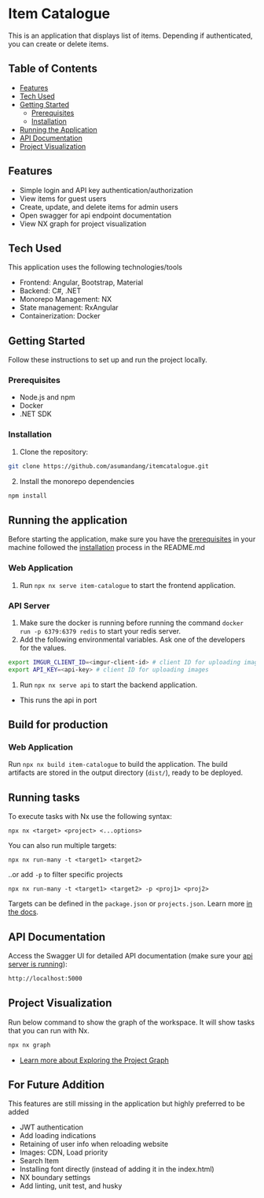 # Item Catalogue

This is an application that displays list of items. Depending if authenticated, you can create or delete items.

## Table of Contents

- [Features](#features)
- [Tech Used](#tech-used)
- [Getting Started](#getting-started)
  - [Prerequisites](#prerequisites)
  - [Installation](#installation)
- [Running the Application](#running-the-application)
- [API Documentation](#api-documentation)
- [Project Visualization](#project-visualization)

## Features

- Simple login and API key authentication/authorization
- View items for guest users
- Create, update, and delete items for admin users
- Open swagger for api endpoint documentation
- View NX graph for project visualization

## Tech Used

This application uses the following technologies/tools

- Frontend: Angular, Bootstrap, Material
- Backend: C#, .NET
- Monorepo Management: NX
- State management: RxAngular
- Containerization: Docker

## Getting Started

Follow these instructions to set up and run the project locally.

### Prerequisites

- Node.js and npm
- Docker
- .NET SDK

### Installation

1. Clone the repository:

```bash
git clone https://github.com/asumandang/itemcatalogue.git
```

2. Install the monorepo dependencies

```bash
npm install
```

## Running the application

Before starting the application, make sure you have the [prerequisites](#prerequisites) in your machine followed the [installation](#installation) process in the README.md

### Web Application

1. Run `npx nx serve item-catalogue` to start the frontend application.

### API Server

1. Make sure the docker is running before running the command `docker run -p 6379:6379 redis` to start your redis server.
1. Add the following environmental variables. Ask one of the developers for the values.

```bash
export IMGUR_CLIENT_ID=<imgur-client-id> # client ID for uploading images
export API_KEY=<api-key> # client ID for uploading images
```

1. Run `npx nx serve api` to start the backend application.
- This runs the api in port

## Build for production

### Web Application

Run `npx nx build item-catalogue` to build the application. The build artifacts are stored in the output directory (`dist/`), ready to be deployed.

## Running tasks

To execute tasks with Nx use the following syntax:

```
npx nx <target> <project> <...options>
```

You can also run multiple targets:

```
npx nx run-many -t <target1> <target2>
```

..or add `-p` to filter specific projects

```
npx nx run-many -t <target1> <target2> -p <proj1> <proj2>
```

Targets can be defined in the `package.json` or `projects.json`. Learn more [in the docs](https://nx.dev/features/run-tasks).

## API Documentation

Access the Swagger UI for detailed API documentation (make sure your [api server is running](#running-the-application)):

```bash
http://localhost:5000
```

## Project Visualization

Run below command to show the graph of the workspace.
It will show tasks that you can run with Nx.

```bash
npx nx graph
```

- [Learn more about Exploring the Project Graph](https://nx.dev/core-features/explore-graph)

## For Future Addition
This features are still missing in the application but highly preferred to be added
- JWT authentication
- Add loading indications
- Retaining of user info when reloading website
- Images: CDN, Load priority
- Search Item
- Installing font directly (instead of adding it in the index.html)
- NX boundary settings
- Add linting, unit test, and husky
